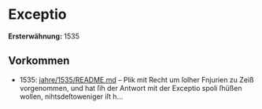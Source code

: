 # Exceptio

**Ersterwähnung:** 1535

## Vorkommen
- 1535: [jahre/1535/README.md](../jahre/1535/README.md) – Plik
mit Recht um ſolher Fnjurien zu Zeiß vorgenommen,
und hat ſih der Antwort mit der Exceptio spoli ſhüßen
wollen, nihtsdeſtoweniger iſt h...
